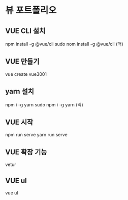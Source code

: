 # 뷰 포트폴리오

## VUE CLI 설치

npm install -g @vue/cli
sudo nom install -g @vue/cli (맥)

## VUE 만들기

vue create vue3001

## yarn 설치

npm i -g yarn
sudo npm i -g yarn (맥)

## VUE 시작

npm run serve
yarn run serve

## VUE 확장 기능

vetur

## VUE ul

vue ul
